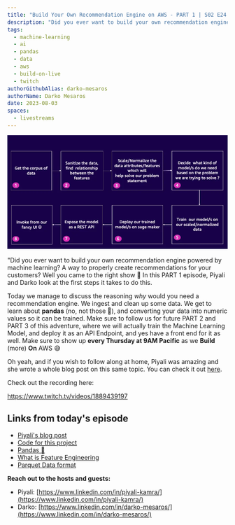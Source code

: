 ```yaml
---
title: "Build Your Own Recommendation Engine on AWS - PART 1 | S02 E24 | Build On Weekly"
description: "Did you ever want to build your own recommendation engine powered by machine learning? A way to properly create recommendations for your customers? In PART 1, Piyali and Darko look at the first steps it takes to do this."
tags:
  - machine-learning
  - ai
  - pandas
  - data
  - aws
  - build-on-live
  - twitch
authorGithubAlias: darko-mesaros
authorName: Darko Mesaros
date: 2023-08-03
spaces:
  - livestreams
---
```


![Recommendation flow](images/recommendation_flow.webp "What are we going to do in this series")

"Did you ever want to build your own recommendation engine powered by machine learning? A way to properly create recommendations for your customers? Well you came to the right show 🥳 In this PART 1 episode, Piyali and Darko look at the first steps it takes to do this.

Today we manage to discuss the reasoning *why* would you need a recommendation engine. We ingest and clean up some data. We get to learn about **pandas** (no, not those 🐼), and converting your data into numeric values so it can be trained. Make sure to follow us for future PART 2 and PART 3 of this adventure, where we will actually train the Machine Learning Model, and deploy it as an API Endpoint, and yes have a front end for it as well. Make sure to show up **every Thursday at 9AM Pacific** as we **Build** (more) **On** AWS 😅

Oh yeah, and if you wish to follow along at home, Piyali was amazing and she wrote a whole blog post on this same topic. You can check it out [here](/tutorials/recommendation-engine-full-stack).

Check out the recording here:

https://www.twitch.tv/videos/1889439197

## Links from today's episode

- [Piyali's blog post](/tutorials/recommendation-engine-full-stack)
- [Code for this project](https://github.com/build-on-aws/recommendation-engine-full-stack)
- [Pandas 🐼](https://pypi.org/project/pandas/)
- [What is Feature Engineering](https://towardsdatascience.com/what-is-feature-engineering-importance-tools-and-techniques-for-machine-learning-2080b0269f10)
- [Parquet Data format](https://parquet.apache.org/)

**Reach out to the hosts and guests:**

- Piyali: [https://www.linkedin.com/in/piyali-kamra/](https://www.linkedin.com/in/piyali-kamra/)
- Darko: [https://www.linkedin.com/in/darko-mesaros/](https://www.linkedin.com/in/darko-mesaros/)
